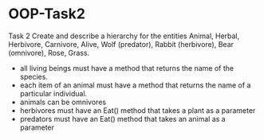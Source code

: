# OOP-Task2

Task 2
Create and describe a hierarchy for the entities Animal, Herbal, Herbivore, Carnivore, Alive, Wolf (predator), Rabbit (herbivore), Bear (omnivore), Rose, Grass.

 - all living beings must have a method that returns the name of the species.
 - each item of an animal must have a method that returns the name of a particular individual.
 - animals can be omnivores
 - herbivores must have an Eat() method that takes a plant as a parameter
 - predators must have an Eat() method that takes an animal as a parameter
